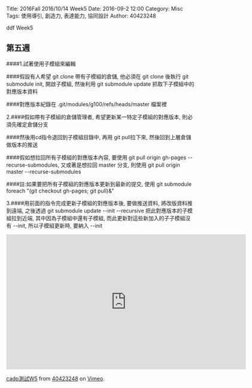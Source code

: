 Title: 2016Fall 2016/10/14 Week5
Date: 2016-09-2 12:00
Category: Misc
Tags: 使用導引, 創造力, 表達能力, 協同設計
Author: 40423248

ddf Week5

## 第五週

####1.試著使用子模組來編輯

####假設有人希望 git clone 帶有子模組的倉儲, 他必須在 git clone 後執行 git submodule init, 開啟子模組, 然後利用 git submodule update 抓取下子模組中的對應版本資料 

####對應版本紀錄在 .git/modules/g100/refs/heads/master 檔案裡


2.####假如帶有子模組的倉儲管理者, 希望更新某一特定子模組的對應版本, 則必須先確定倉儲分支

####然後用cd指令退回到子模組目錄中, 再用 git pull拉下來, 然後回到上層倉儲做版本的推送

####假如想拉回所有子模組的對應版本內容, 要使用 git pull origin gh-pages --recurse-submodules, 又或著是想拉回 master 分支, 則使用 git pull origin master --recurse-submodules

####註:如果要把所有子模組的對應版本更新到最新的提交, 使用 git submodule foreach "(git checkout gh-pages; git pull)&"


3.####用前面的指令完成更新子模組的對應版本後, 要做推送資料, 將改版資料推到遠端, 之後透過 git submodule update --init --recursive 把此對應版本的子模組拉到近端, 其中因為子模組中還有子模組, 而此更新對這些新加入的子子模組沒有 --init, 所以子模組更新時, 要納入 --init

<iframe src="https://player.vimeo.com/video/188114893" width="640" height="360" frameborder="0" webkitallowfullscreen mozallowfullscreen allowfullscreen></iframe>
<p><a href="https://vimeo.com/188114893">cadp測試W5</a> from <a href="https://vimeo.com/user46447136">40423248</a> on <a href="https://vimeo.com">Vimeo</a>.</p>

